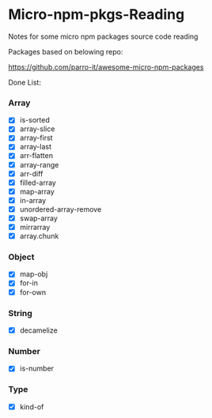# Micro-npm-pkgs-Reading

Notes for some micro npm packages source code reading

Packages based on belowing repo:

https://github.com/parro-it/awesome-micro-npm-packages

Done List:

### Array
- [x] is-sorted
- [x] array-slice
- [x] array-first
- [x] array-last
- [x] arr-flatten
- [x] array-range
- [x] arr-diff
- [x] filled-array
- [x] map-array
- [x] in-array
- [x] unordered-array-remove
- [x] swap-array
- [x] mirrarray
- [x] array.chunk

### Object
- [x] map-obj
- [x] for-in
- [x] for-own

### String
- [x] decamelize

### Number
- [x] is-number

### Type
- [x] kind-of